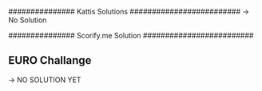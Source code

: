 ############### Kattis Solutions #########################
-> No Solution


############### Scorify.me Solution #########################

## EURO Challange ##
-> NO SOLUTION YET

